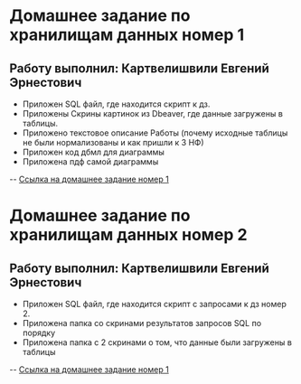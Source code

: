 # Домашнее задание по хранилищам данных номер 1
## Работу выполнил: Картвелишвили Евгений Эрнестович

* Приложен SQL файл, где находится скрипт к дз.
* Приложены Скрины картинок из Dbeaver, где данные загружены в таблицы.
* Приложено текстовое описание Работы (почему исходные таблицы не были нормализованы и как пришли к 3 НФ)
* Приложен код дбмл для диаграммы
* Приложена пдф самой диаграммы

-- [Ссылка на домашнее задание номер 1](https://github.com/eugenekartvelishvili/data_storage_sql/tree/main/hw_sql)



# Домашнее задание по хранилищам данных номер 2
## Работу выполнил: Картвелишвили Евгений Эрнестович


* Приложен SQL файл, где находится скрипт с запросами к дз номер 2.
* Приложена папка со скринами результатов запросов SQL по порядку
* Приложена папка с 2 скринами о том, что данные были загружены в таблицы 


-- [Ссылка на домашнее задание номер 1](https://github.com/eugenekartvelishvili/data_storage_sql/tree/main/hw_sql2)
